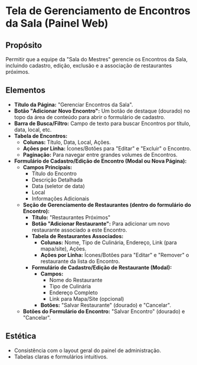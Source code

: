 # Tela de Gerenciamento de Encontros da Sala (Painel Web)

## Propósito
Permitir que a equipe da "Sala do Mestres" gerencie os Encontros da Sala, incluindo cadastro, edição, exclusão e a associação de restaurantes próximos.

## Elementos
*   **Título da Página:** "Gerenciar Encontros da Sala".
*   **Botão "Adicionar Novo Encontro":** Um botão de destaque (dourado) no topo da área de conteúdo para abrir o formulário de cadastro.
*   **Barra de Busca/Filtro:** Campo de texto para buscar Encontros por título, data, local, etc.
*   **Tabela de Encontros:**
    *   **Colunas:** Título, Data, Local, Ações.
    *   **Ações por Linha:** Ícones/Botões para "Editar" e "Excluir" o Encontro.
    *   **Paginação:** Para navegar entre grandes volumes de Encontros.
*   **Formulário de Cadastro/Edição de Encontro (Modal ou Nova Página):**
    *   **Campos Principais:**
        *   Título do Encontro
        *   Descrição Detalhada
        *   Data (seletor de data)
        *   Local
        *   Informações Adicionais
    *   **Seção de Gerenciamento de Restaurantes (dentro do formulário do Encontro):**
        *   **Título:** "Restaurantes Próximos"
        *   **Botão "Adicionar Restaurante":** Para adicionar um novo restaurante associado a este Encontro.
        *   **Tabela de Restaurantes Associados:**
            *   **Colunas:** Nome, Tipo de Culinária, Endereço, Link (para mapa/site), Ações.
            *   **Ações por Linha:** Ícones/Botões para "Editar" e "Remover" o restaurante da lista do Encontro.
        *   **Formulário de Cadastro/Edição de Restaurante (Modal):**
            *   **Campos:**
                *   Nome do Restaurante
                *   Tipo de Culinária
                *   Endereço Completo
                *   Link para Mapa/Site (opcional)
            *   **Botões:** "Salvar Restaurante" (dourado) e "Cancelar".
    *   **Botões do Formulário do Encontro:** "Salvar Encontro" (dourado) e "Cancelar".

## Estética
*   Consistência com o layout geral do painel de administração.
*   Tabelas claras e formulários intuitivos.
